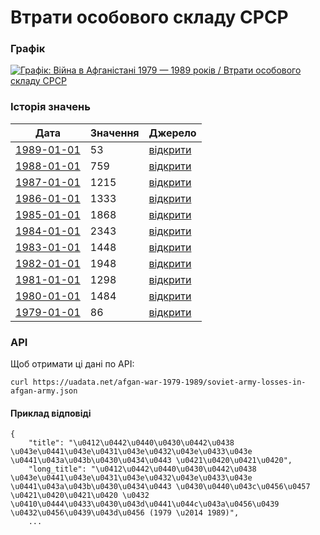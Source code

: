 # Втрати особового складу СРСР
### Графік
[ ![Графік: Війна в Афганістані 1979 — 1989 років / Втрати особового складу СРСР](https://uadata.net/screen?459345&u=%2Fafgan-war-1979-1989%2Fsoviet-army-losses-in-afgan-army) ](https://uadata.net/afgan-war-1979-1989/soviet-army-losses-in-afgan-army)

### Історія значень
| Дата | Значення | Джерело |
|---|---|---|
| [1989-01-01](https://uadata.net/afgan-war-1979-1989/soviet-army-losses-in-afgan-army/1989-01-01+00%3A00%3A00) | 53 | [відкрити](https://uk.wikipedia.org/wiki/%D0%92%D1%82%D1%80%D0%B0%D1%82%D0%B8_%D0%B2_%D0%90%D1%84%D0%B3%D0%B0%D0%BD%D1%81%D1%8C%D0%BA%D1%96%D0%B9_%D0%B2%D1%96%D0%B9%D0%BD%D1%96_(1979%E2%80%941989)#%D0%92%D1%82%D1%80%D0%B0%D1%82%D0%B8_%D0%BC%D0%BE%D0%B4%D0%B6%D0%B0%D1%85%D0%B5%D0%B4%D1%96%D0%B2) |
| [1988-01-01](https://uadata.net/afgan-war-1979-1989/soviet-army-losses-in-afgan-army/1988-01-01+00%3A00%3A00) | 759 | [відкрити](https://uk.wikipedia.org/wiki/%D0%92%D1%82%D1%80%D0%B0%D1%82%D0%B8_%D0%B2_%D0%90%D1%84%D0%B3%D0%B0%D0%BD%D1%81%D1%8C%D0%BA%D1%96%D0%B9_%D0%B2%D1%96%D0%B9%D0%BD%D1%96_(1979%E2%80%941989)#%D0%92%D1%82%D1%80%D0%B0%D1%82%D0%B8_%D0%BC%D0%BE%D0%B4%D0%B6%D0%B0%D1%85%D0%B5%D0%B4%D1%96%D0%B2) |
| [1987-01-01](https://uadata.net/afgan-war-1979-1989/soviet-army-losses-in-afgan-army/1987-01-01+00%3A00%3A00) | 1215 | [відкрити](https://uk.wikipedia.org/wiki/%D0%92%D1%82%D1%80%D0%B0%D1%82%D0%B8_%D0%B2_%D0%90%D1%84%D0%B3%D0%B0%D0%BD%D1%81%D1%8C%D0%BA%D1%96%D0%B9_%D0%B2%D1%96%D0%B9%D0%BD%D1%96_(1979%E2%80%941989)#%D0%92%D1%82%D1%80%D0%B0%D1%82%D0%B8_%D0%BC%D0%BE%D0%B4%D0%B6%D0%B0%D1%85%D0%B5%D0%B4%D1%96%D0%B2) |
| [1986-01-01](https://uadata.net/afgan-war-1979-1989/soviet-army-losses-in-afgan-army/1986-01-01+00%3A00%3A00) | 1333 | [відкрити](https://uk.wikipedia.org/wiki/%D0%92%D1%82%D1%80%D0%B0%D1%82%D0%B8_%D0%B2_%D0%90%D1%84%D0%B3%D0%B0%D0%BD%D1%81%D1%8C%D0%BA%D1%96%D0%B9_%D0%B2%D1%96%D0%B9%D0%BD%D1%96_(1979%E2%80%941989)#%D0%92%D1%82%D1%80%D0%B0%D1%82%D0%B8_%D0%BC%D0%BE%D0%B4%D0%B6%D0%B0%D1%85%D0%B5%D0%B4%D1%96%D0%B2) |
| [1985-01-01](https://uadata.net/afgan-war-1979-1989/soviet-army-losses-in-afgan-army/1985-01-01+00%3A00%3A00) | 1868 | [відкрити](https://uk.wikipedia.org/wiki/%D0%92%D1%82%D1%80%D0%B0%D1%82%D0%B8_%D0%B2_%D0%90%D1%84%D0%B3%D0%B0%D0%BD%D1%81%D1%8C%D0%BA%D1%96%D0%B9_%D0%B2%D1%96%D0%B9%D0%BD%D1%96_(1979%E2%80%941989)#%D0%92%D1%82%D1%80%D0%B0%D1%82%D0%B8_%D0%BC%D0%BE%D0%B4%D0%B6%D0%B0%D1%85%D0%B5%D0%B4%D1%96%D0%B2) |
| [1984-01-01](https://uadata.net/afgan-war-1979-1989/soviet-army-losses-in-afgan-army/1984-01-01+00%3A00%3A00) | 2343 | [відкрити](https://uk.wikipedia.org/wiki/%D0%92%D1%82%D1%80%D0%B0%D1%82%D0%B8_%D0%B2_%D0%90%D1%84%D0%B3%D0%B0%D0%BD%D1%81%D1%8C%D0%BA%D1%96%D0%B9_%D0%B2%D1%96%D0%B9%D0%BD%D1%96_(1979%E2%80%941989)#%D0%92%D1%82%D1%80%D0%B0%D1%82%D0%B8_%D0%BC%D0%BE%D0%B4%D0%B6%D0%B0%D1%85%D0%B5%D0%B4%D1%96%D0%B2) |
| [1983-01-01](https://uadata.net/afgan-war-1979-1989/soviet-army-losses-in-afgan-army/1983-01-01+00%3A00%3A00) | 1448 | [відкрити](https://uk.wikipedia.org/wiki/%D0%92%D1%82%D1%80%D0%B0%D1%82%D0%B8_%D0%B2_%D0%90%D1%84%D0%B3%D0%B0%D0%BD%D1%81%D1%8C%D0%BA%D1%96%D0%B9_%D0%B2%D1%96%D0%B9%D0%BD%D1%96_(1979%E2%80%941989)#%D0%92%D1%82%D1%80%D0%B0%D1%82%D0%B8_%D0%BC%D0%BE%D0%B4%D0%B6%D0%B0%D1%85%D0%B5%D0%B4%D1%96%D0%B2) |
| [1982-01-01](https://uadata.net/afgan-war-1979-1989/soviet-army-losses-in-afgan-army/1982-01-01+00%3A00%3A00) | 1948 | [відкрити](https://uk.wikipedia.org/wiki/%D0%92%D1%82%D1%80%D0%B0%D1%82%D0%B8_%D0%B2_%D0%90%D1%84%D0%B3%D0%B0%D0%BD%D1%81%D1%8C%D0%BA%D1%96%D0%B9_%D0%B2%D1%96%D0%B9%D0%BD%D1%96_(1979%E2%80%941989)#%D0%92%D1%82%D1%80%D0%B0%D1%82%D0%B8_%D0%BC%D0%BE%D0%B4%D0%B6%D0%B0%D1%85%D0%B5%D0%B4%D1%96%D0%B2) |
| [1981-01-01](https://uadata.net/afgan-war-1979-1989/soviet-army-losses-in-afgan-army/1981-01-01+00%3A00%3A00) | 1298 | [відкрити](https://uk.wikipedia.org/wiki/%D0%92%D1%82%D1%80%D0%B0%D1%82%D0%B8_%D0%B2_%D0%90%D1%84%D0%B3%D0%B0%D0%BD%D1%81%D1%8C%D0%BA%D1%96%D0%B9_%D0%B2%D1%96%D0%B9%D0%BD%D1%96_(1979%E2%80%941989)#%D0%92%D1%82%D1%80%D0%B0%D1%82%D0%B8_%D0%BC%D0%BE%D0%B4%D0%B6%D0%B0%D1%85%D0%B5%D0%B4%D1%96%D0%B2) |
| [1980-01-01](https://uadata.net/afgan-war-1979-1989/soviet-army-losses-in-afgan-army/1980-01-01+00%3A00%3A00) | 1484 | [відкрити](https://uk.wikipedia.org/wiki/%D0%92%D1%82%D1%80%D0%B0%D1%82%D0%B8_%D0%B2_%D0%90%D1%84%D0%B3%D0%B0%D0%BD%D1%81%D1%8C%D0%BA%D1%96%D0%B9_%D0%B2%D1%96%D0%B9%D0%BD%D1%96_(1979%E2%80%941989)#%D0%92%D1%82%D1%80%D0%B0%D1%82%D0%B8_%D0%BC%D0%BE%D0%B4%D0%B6%D0%B0%D1%85%D0%B5%D0%B4%D1%96%D0%B2) |
| [1979-01-01](https://uadata.net/afgan-war-1979-1989/soviet-army-losses-in-afgan-army/1979-01-01+00%3A00%3A00) | 86 | [відкрити](https://uk.wikipedia.org/wiki/%D0%92%D1%82%D1%80%D0%B0%D1%82%D0%B8_%D0%B2_%D0%90%D1%84%D0%B3%D0%B0%D0%BD%D1%81%D1%8C%D0%BA%D1%96%D0%B9_%D0%B2%D1%96%D0%B9%D0%BD%D1%96_(1979%E2%80%941989)#%D0%92%D1%82%D1%80%D0%B0%D1%82%D0%B8_%D0%BC%D0%BE%D0%B4%D0%B6%D0%B0%D1%85%D0%B5%D0%B4%D1%96%D0%B2) |
### API
Щоб отримати ці дані по API:
```
curl https://uadata.net/afgan-war-1979-1989/soviet-army-losses-in-afgan-army.json
```
#### Приклад відповіді 
```
{
    "title": "\u0412\u0442\u0440\u0430\u0442\u0438 \u043e\u0441\u043e\u0431\u043e\u0432\u043e\u0433\u043e \u0441\u043a\u043b\u0430\u0434\u0443 \u0421\u0420\u0421\u0420",
    "long_title": "\u0412\u0442\u0440\u0430\u0442\u0438 \u043e\u0441\u043e\u0431\u043e\u0432\u043e\u0433\u043e \u0441\u043a\u043b\u0430\u0434\u0443 \u0430\u0440\u043c\u0456\u0457 \u0421\u0420\u0421\u0420 \u0432 \u0410\u0444\u0433\u0430\u043d\u0441\u044c\u043a\u0456\u0439 \u0432\u0456\u0439\u043d\u0456 (1979 \u2014 1989)",
    ...
```